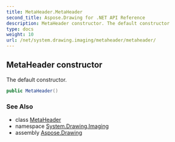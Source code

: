 ```yaml
---
title: MetaHeader.MetaHeader
second_title: Aspose.Drawing for .NET API Reference
description: MetaHeader constructor. The default constructor
type: docs
weight: 10
url: /net/system.drawing.imaging/metaheader/metaheader/
---
```

## MetaHeader constructor

The default constructor.

```csharp
public MetaHeader()
```

### See Also

* class [MetaHeader](../)
* namespace [System.Drawing.Imaging](../../metaheader/)
* assembly [Aspose.Drawing](../../../)


